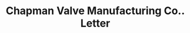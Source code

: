 ---
doi: 10.7916/D84F32Q4
date_other: '1897'
date_other_textual: '1897'
form: correspondence
genre:
- Letters (correspondence)
name:
- Chapman Valve Manufacturing Co.
object_in_context_url: https://biggert.cul.columbia.edu/items/view/ave_biggert_00485
subject_hierarchical_geographic:
- Indian Orchard, Massachusetts, United States
subject_name:
- Chapman Valve Manufacturing Co.
title: Chapman Valve Manufacturing Co.. Letter
sort_title: Chapman Valve Manufacturing Co.. Letter
call_number: ave_biggert_00485
coordinates:
- 42.15933333333333,-72.49947222222222
pid: ave_biggert_00485
identifiers: ave_biggert_00485
thumbnail: https://derivativo-3.library.columbia.edu/iiif/2/ldpd:343648/full/!256,256/0/native.jpg
permalink: "/biggert/ave_biggert_00485/"
layout: iiif-image-page
---